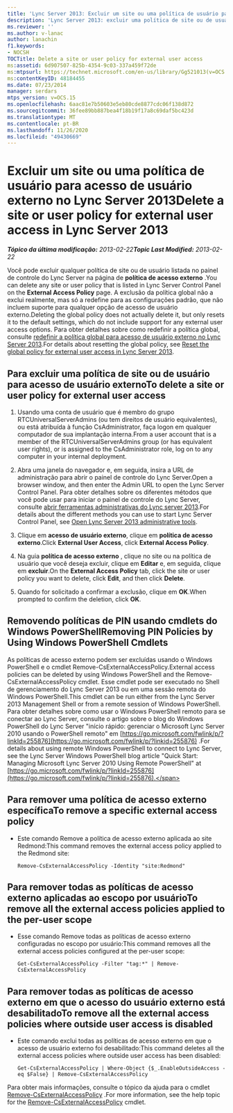 ```yaml
---
title: 'Lync Server 2013: Excluir um site ou uma política de usuário para acesso de usuário externo'
description: 'Lync Server 2013: excluir uma política de site ou de usuário para acesso de usuário externo.'
ms.reviewer: ''
ms.author: v-lanac
author: lanachin
f1.keywords:
- NOCSH
TOCTitle: Delete a site or user policy for external user access
ms:assetid: 6d907507-825b-4354-9c03-337a459f72de
ms:mtpsurl: https://technet.microsoft.com/en-us/library/Gg521013(v=OCS.15)
ms:contentKeyID: 48184455
ms.date: 07/23/2014
manager: serdars
mtps_version: v=OCS.15
ms.openlocfilehash: 6aac81e7b50603e5eb80cde8877cdc06f138d872
ms.sourcegitcommit: 36fee89bb887bea4f18b19f17a8c69daf5bc423d
ms.translationtype: MT
ms.contentlocale: pt-BR
ms.lasthandoff: 11/26/2020
ms.locfileid: "49430669"
---
```

# <a name="delete-a-site-or-user-policy-for-external-user-access-in-lync-server-2013"></a><span data-ttu-id="0d923-103">Excluir um site ou uma política de usuário para acesso de usuário externo no Lync Server 2013</span><span class="sxs-lookup"><span data-stu-id="0d923-103">Delete a site or user policy for external user access in Lync Server 2013</span></span>

<div data-xmlns="http://www.w3.org/1999/xhtml">

<div class="topic" data-xmlns="http://www.w3.org/1999/xhtml" data-msxsl="urn:schemas-microsoft-com:xslt" data-cs="https://msdn.microsoft.com/">

<div data-asp="https://msdn2.microsoft.com/asp">



</div>

<div id="mainSection">

<div id="mainBody"><span data-ttu-id="0d923-104">

<span> </span></span><span class="sxs-lookup"><span data-stu-id="0d923-104">

<span> </span></span></span>

<span data-ttu-id="0d923-105">_**Tópico da última modificação:** 2013-02-22_</span><span class="sxs-lookup"><span data-stu-id="0d923-105">_**Topic Last Modified:** 2013-02-22_</span></span>

<span data-ttu-id="0d923-106">Você pode excluir qualquer política de site ou de usuário listada no painel de controle do Lync Server na página de **política de acesso externo** .</span><span class="sxs-lookup"><span data-stu-id="0d923-106">You can delete any site or user policy that is listed in Lync Server Control Panel on the **External Access Policy** page.</span></span> <span data-ttu-id="0d923-107">A exclusão da política global não a exclui realmente, mas só a redefine para as configurações padrão, que não incluem suporte para qualquer opção de acesso de usuário externo.</span><span class="sxs-lookup"><span data-stu-id="0d923-107">Deleting the global policy does not actually delete it, but only resets it to the default settings, which do not include support for any external user access options.</span></span> <span data-ttu-id="0d923-108">Para obter detalhes sobre como redefinir a política global, consulte [redefinir a política global para acesso de usuário externo no Lync Server 2013](lync-server-2013-reset-the-global-policy-for-external-user-access.md).</span><span class="sxs-lookup"><span data-stu-id="0d923-108">For details about resetting the global policy, see [Reset the global policy for external user access in Lync Server 2013](lync-server-2013-reset-the-global-policy-for-external-user-access.md).</span></span>

<div>

## <a name="to-delete-a-site-or-user-policy-for-external-user-access"></a><span data-ttu-id="0d923-109">Para excluir uma política de site ou de usuário para acesso de usuário externo</span><span class="sxs-lookup"><span data-stu-id="0d923-109">To delete a site or user policy for external user access</span></span>

1.  <span data-ttu-id="0d923-110">Usando uma conta de usuário que é membro do grupo RTCUniversalServerAdmins (ou tem direitos de usuário equivalentes), ou está atribuída à função CsAdministrator, faça logon em qualquer computador de sua implantação interna.</span><span class="sxs-lookup"><span data-stu-id="0d923-110">From a user account that is a member of the RTCUniversalServerAdmins group (or has equivalent user rights), or is assigned to the CsAdministrator role, log on to any computer in your internal deployment.</span></span>

2.  <span data-ttu-id="0d923-111">Abra uma janela do navegador e, em seguida, insira a URL de administração para abrir o painel de controle do Lync Server.</span><span class="sxs-lookup"><span data-stu-id="0d923-111">Open a browser window, and then enter the Admin URL to open the Lync Server Control Panel.</span></span> <span data-ttu-id="0d923-112">Para obter detalhes sobre os diferentes métodos que você pode usar para iniciar o painel de controle do Lync Server, consulte [abrir ferramentas administrativas do Lync server 2013](lync-server-2013-open-lync-server-administrative-tools.md).</span><span class="sxs-lookup"><span data-stu-id="0d923-112">For details about the different methods you can use to start Lync Server Control Panel, see [Open Lync Server 2013 administrative tools](lync-server-2013-open-lync-server-administrative-tools.md).</span></span>

3.  <span data-ttu-id="0d923-113">Clique em **acesso de usuário externo**, clique em **política de acesso externo**.</span><span class="sxs-lookup"><span data-stu-id="0d923-113">Click **External User Access**, click **External Access Policy**.</span></span>

4.  <span data-ttu-id="0d923-114">Na guia **política de acesso externo** , clique no site ou na política de usuário que você deseja excluir, clique em **Editar** e, em seguida, clique em **excluir**.</span><span class="sxs-lookup"><span data-stu-id="0d923-114">On the **External Access Policy** tab, click the site or user policy you want to delete, click **Edit**, and then click **Delete**.</span></span>

5.  <span data-ttu-id="0d923-115">Quando for solicitado a confirmar a exclusão, clique em **OK**.</span><span class="sxs-lookup"><span data-stu-id="0d923-115">When prompted to confirm the deletion, click **OK**.</span></span>

</div>

<div>

## <a name="removing-pin-policies-by-using-windows-powershell-cmdlets"></a><span data-ttu-id="0d923-116">Removendo políticas de PIN usando cmdlets do Windows PowerShell</span><span class="sxs-lookup"><span data-stu-id="0d923-116">Removing PIN Policies by Using Windows PowerShell Cmdlets</span></span>

<span data-ttu-id="0d923-117">As políticas de acesso externo podem ser excluídas usando o Windows PowerShell e o cmdlet Remove-CsExternalAccessPolicy.</span><span class="sxs-lookup"><span data-stu-id="0d923-117">External access policies can be deleted by using Windows PowerShell and the Remove-CsExternalAccessPolicy cmdlet.</span></span> <span data-ttu-id="0d923-118">Esse cmdlet pode ser executado no Shell de gerenciamento do Lync Server 2013 ou em uma sessão remota do Windows PowerShell.</span><span class="sxs-lookup"><span data-stu-id="0d923-118">This cmdlet can be run either from the Lync Server 2013 Management Shell or from a remote session of Windows PowerShell.</span></span> <span data-ttu-id="0d923-119">Para obter detalhes sobre como usar o Windows PowerShell remoto para se conectar ao Lync Server, consulte o artigo sobre o blog do Windows PowerShell do Lync Server "início rápido: gerenciar o Microsoft Lync Server 2010 usando o PowerShell remoto" em [https://go.microsoft.com/fwlink/p/?linkId=255876](https://go.microsoft.com/fwlink/p/?linkid=255876) .</span><span class="sxs-lookup"><span data-stu-id="0d923-119">For details about using remote Windows PowerShell to connect to Lync Server, see the Lync Server Windows PowerShell blog article "Quick Start: Managing Microsoft Lync Server 2010 Using Remote PowerShell" at [https://go.microsoft.com/fwlink/p/?linkId=255876](https://go.microsoft.com/fwlink/p/?linkid=255876).</span></span>

<div>

## <a name="to-remove-a-specific-external-access-policy"></a><span data-ttu-id="0d923-120">Para remover uma política de acesso externo específica</span><span class="sxs-lookup"><span data-stu-id="0d923-120">To remove a specific external access policy</span></span>

  - <span data-ttu-id="0d923-121">Este comando Remove a política de acesso externo aplicada ao site Redmond:</span><span class="sxs-lookup"><span data-stu-id="0d923-121">This command removes the external access policy applied to the Redmond site:</span></span>
    
        Remove-CsExternalAccessPolicy -Identity "site:Redmond"

</div>

<div>

## <a name="to-remove-all-the-external-access-policies-applied-to-the-per-user-scope"></a><span data-ttu-id="0d923-122">Para remover todas as políticas de acesso externo aplicadas ao escopo por usuário</span><span class="sxs-lookup"><span data-stu-id="0d923-122">To remove all the external access policies applied to the per-user scope</span></span>

  - <span data-ttu-id="0d923-123">Esse comando Remove todas as políticas de acesso externo configuradas no escopo por usuário:</span><span class="sxs-lookup"><span data-stu-id="0d923-123">This command removes all the external access policies configured at the per-user scope:</span></span>
    
        Get-CsExternalAccessPolicy -Filter "tag:*" | Remove-CsExternalAccessPolicy

</div>

<div>

## <a name="to-remove-all-the-external-access-policies-where-outside-user-access-is-disabled"></a><span data-ttu-id="0d923-124">Para remover todas as políticas de acesso externo em que o acesso do usuário externo está desabilitado</span><span class="sxs-lookup"><span data-stu-id="0d923-124">To remove all the external access policies where outside user access is disabled</span></span>

  - <span data-ttu-id="0d923-125">Este comando exclui todas as políticas de acesso externo em que o acesso de usuário externo foi desabilitado:</span><span class="sxs-lookup"><span data-stu-id="0d923-125">This command deletes all the external access policies where outside user access has been disabled:</span></span>
    
        Get-CsExternalAccessPolicy | Where-Object {$_.EnableOutsideAccess -eq $False} | Remove-CsExternalAccessPolicy

</div>

<span data-ttu-id="0d923-126">Para obter mais informações, consulte o tópico da ajuda para o cmdlet [Remove-CsExternalAccessPolicy](https://docs.microsoft.com/powershell/module/skype/Remove-CsExternalAccessPolicy) .</span><span class="sxs-lookup"><span data-stu-id="0d923-126">For more information, see the help topic for the [Remove-CsExternalAccessPolicy](https://docs.microsoft.com/powershell/module/skype/Remove-CsExternalAccessPolicy) cmdlet.</span></span>

<span data-ttu-id="0d923-127"></div>

</div>

<span> </span>

</div>

</div>

</span><span class="sxs-lookup"><span data-stu-id="0d923-127"></div>

</div>

<span> </span>

</div>

</div>

</span></span></div>

